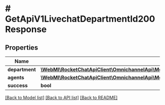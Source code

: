 # # GetApiV1LivechatDepartmentId200Response

## Properties

Name | Type | Description | Notes
------------ | ------------- | ------------- | -------------
**department** | [**\WebMI\RocketChatApiClient\OmnichannelApi\Model\GetApiV1LivechatDepartmentId200ResponseDepartment**](GetApiV1LivechatDepartmentId200ResponseDepartment.md) |  | [optional]
**agents** | [**\WebMI\RocketChatApiClient\OmnichannelApi\Model\GetApiV1LivechatDepartmentId200ResponseAgentsInner[]**](GetApiV1LivechatDepartmentId200ResponseAgentsInner.md) |  | [optional]
**success** | **bool** |  | [optional]

[[Back to Model list]](../../README.md#models) [[Back to API list]](../../README.md#endpoints) [[Back to README]](../../README.md)
